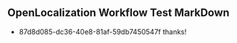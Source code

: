 ## OpenLocalization Workflow Test MarkDown
* 87d8d085-dc36-40e8-81af-59db7450547f thanks!

<!--HONumber=Aug16_HO3-->


